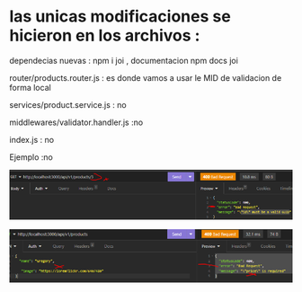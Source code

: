# las unicas modificaciones se hicieron en los archivos : 

dependecias nuevas : npm i joi , documentacion  npm docs joi

router/products.router.js : es donde vamos a usar le MID de validacion de forma local 


services/product.service.js : no

middlewares/validator.handler.js :no


index.js : no


Ejemplo :no


![Alt text](image.png)

![Alt text](image-1.png)
